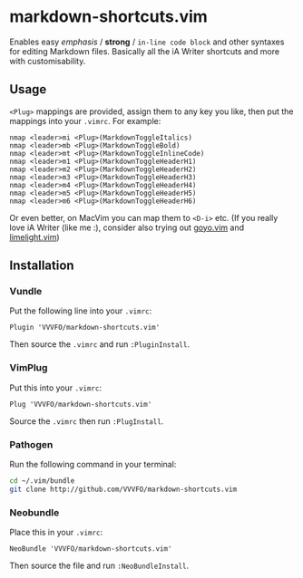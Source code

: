 # markdown-shortcuts.vim

Enables easy *emphasis* / **strong** / `in-line code block` and other syntaxes for editing Markdown files. Basically all the iA Writer shortcuts and more with customisability.

## Usage

`<Plug>` mappings are provided, assign them to any key you like, then put the mappings into your `.vimrc`. For example:

```vim
nmap <leader>mi <Plug>(MarkdownToggleItalics)
nmap <leader>mb <Plug>(MarkdownToggleBold)
nmap <leader>mt <Plug>(MarkdownToggleInlineCode)
nmap <leader>m1 <Plug>(MarkdownToggleHeaderH1)
nmap <leader>m2 <Plug>(MarkdownToggleHeaderH2)
nmap <leader>m3 <Plug>(MarkdownToggleHeaderH3)
nmap <leader>m4 <Plug>(MarkdownToggleHeaderH4)
nmap <leader>m5 <Plug>(MarkdownToggleHeaderH5)
nmap <leader>m6 <Plug>(MarkdownToggleHeaderH6)
```

Or even better, on MacVim you can map them to `<D-i>` etc. (If you really love iA Writer (like me :), consider also trying out [goyo.vim](https://github.com/junegunn/goyo.vim) and [limelight.vim](https://github.com/junegunn/limelight.vim))

## Installation

### Vundle

Put the following line into your `.vimrc`:

```vim
Plugin 'VVVFO/markdown-shortcuts.vim'
```

Then source the `.vimrc` and run `:PluginInstall`.

### VimPlug

Put this into your `.vimrc`:

```vim
Plug 'VVVFO/markdown-shortcuts.vim'
```

Source the `.vimrc` then run `:PlugInstall`.

### Pathogen

Run the following command in your terminal:

```sh
cd ~/.vim/bundle
git clone http://github.com/VVVFO/markdown-shortcuts.vim
```

### Neobundle

Place this in your `.vimrc`:

```vim
NeoBundle 'VVVFO/markdown-shortcuts.vim'
```

Then source the file and run `:NeoBundleInstall`.

